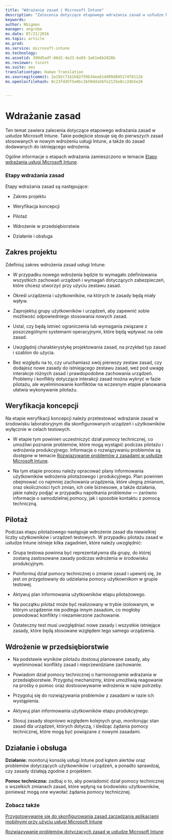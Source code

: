 ```yaml
---
title: "Wdrażanie zasad | Microsoft Intune"
description: "Zalecenia dotyczące etapowego wdrażania zasad w usłudze Microsoft Intune."
keywords: 
author: Nbigman
manager: angrobe
ms.date: 07/21/2016
ms.topic: article
ms.prod: 
ms.service: microsoft-intune
ms.technology: 
ms.assetid: 390d5adf-86d2-4e23-ba93-1e61e6b1028b
ms.reviewer: tscott
ms.suite: ems
translationtype: Human Translation
ms.sourcegitcommit: 2a192c71b1b82f59b34ea614d09d895174f8112b
ms.openlocfilehash: 0c23fdd5f5e6bc1b50dda56fe2135e8cc24b5e26


---
```


# Wdrażanie zasad
Ten temat zawiera zalecenia dotyczące etapowego wdrażania zasad w usłudze Microsoft Intune. Takie podejście stosuje się do pierwszych zasad stosowanych w nowym wdrożeniu usługi Intune, a także do zasad dodawanych do istniejącego wdrożenia.

Ogólne informacje o etapach wdrażania zamieszczono w temacie [Etapy wdrażania usługi Microsoft Intune](rollout-phases-for-microsoft-intune-deployment.md).

### Etapy wdrażania zasad
Etapy wdrażania zasad są następujące:

-   Zakres projektu

-   Weryfikacja koncepcji

-   Pilotaż

-   Wdrożenie w przedsiębiorstwie

-   Działanie i obsługa

## Zakres projektu
Zdefiniuj zakres wdrożenia zasad usługi Intune:

-   W przypadku nowego wdrożenia będzie to wymagało zdefiniowania wszystkich zachowań urządzeń i wymagań dotyczących zabezpieczeń, które chcesz utworzyć przy użyciu zestawu zasad.

-   Określ urządzenia i użytkowników, na których te zasady będą miały wpływ.

-   Zaprojektuj grupy użytkowników i urządzeń, aby zapewnić sobie możliwość odpowiedniego stosowania nowych zasad.

-   Ustal, czy będą istnieć ograniczenia lub wymagania związane z poszczególnymi systemami operacyjnymi, które będą wpływać na cele zasad.

-   Uwzględnij charakterystykę projektowania zasad, na przykład typ zasad i szablon do użycia.

-   Bez względu na to, czy uruchamiasz swój pierwszy zestaw zasad, czy dodajesz nowe zasady do istniejącego zestawu zasad, weź pod uwagę interakcje różnych zasad i prawdopodobne zachowania urządzeń. Problemy i konflikty dotyczące interakcji zasad można wykryć w fazie pilotażu, ale wyeliminowanie konfliktów na wczesnym etapie planowania ułatwia wykonywanie pilotażu.

## Weryfikacja koncepcji
Na etapie weryfikacji koncepcji należy przetestować wdrażanie zasad w środowisku laboratoryjnym dla skonfigurowanych urządzeń i użytkowników wyłącznie w celach testowych.

-   W etapie tym powinien uczestniczyć dział pomocy technicznej, co umożliwi poznanie problemów, które mogą wystąpić podczas pilotażu i wdrożenia produkcyjnego. Informacje o rozwiązywaniu problemów są dostępne w temacie [Rozwiązywanie problemów z zasadami w usłudze Microsoft Intune](/intune/troubleshoot/troubleshoot-policies-in-microsoft-intune).

-   Na tym etapie procesu należy opracować plany informowania użytkowników wdrożenia pilotażowego i produkcyjnego. Plan powinien obejmować co najmniej zachowania urządzenia, które ulegną zmianom, oraz okoliczności tych zmian, ich cele biznesowe, a także działania, jakie należy podjąć w przypadku napotkania problemów — zarówno informacje o samodzielnej pomocy, jak i sposobie kontaktu z pomocą techniczną.

## Pilotaż
Podczas etapu pilotażowego następuje wdrożenie zasad dla niewielkiej liczby użytkowników i urządzeń testowych. W przypadku pilotażu zasad w usłudze Intune istnieje kilka zagadnień, które należy uwzględnić:

-   Grupa testowa powinna być reprezentatywna dla grupy, do której zostaną zastosowane zasady podczas wdrożenia w środowisku produkcyjnym.

-   Poinformuj dział pomocy technicznej o zmianie zasad i upewnij się, że jest on przygotowany do udzielania pomocy użytkownikom w grupie testowej.

-   Aktywuj plan informowania użytkowników etapu pilotażowego.

-   Na początku pilotaż może być realizowany w trybie izolowanym, w którym urządzenie nie podlega innym zasadom, co mogłoby powodować konflikty i niezamierzone zachowanie.

-   Ostateczny test musi uwzględniać nowe zasady i wszystkie istniejące zasady, które będą stosowane względem tego samego urządzenia.

## Wdrożenie w przedsiębiorstwie

-   Na podstawie wyników pilotażu dostosuj planowane zasady, aby wyeliminować konflikty zasad i nieprzewidziane zachowanie.

-   Powiadom dział pomocy technicznej o harmonogramie wdrażania w przedsiębiorstwie. Przygotuj mechanizmy, które umożliwią reagowanie na prośby o pomoc oraz dostosowywanie wdrożenia w razie potrzeby.

-   Przygotuj się do rozwiązywania problemów z zasadami w razie ich wystąpienia.

-   Aktywuj plan informowania użytkowników etapu produkcyjnego.

-   Stosuj zasady stopniowo względem kolejnych grup, monitorując stan zasad dla urządzeń, których dotyczą, i śledząc żądania pomocy technicznej, które mogą być powiązane z nowymi zasadami.

## Działanie i obsługa
**Działanie:** monitoruj konsolę usługi Intune pod kątem alertów oraz problemów dotyczących użytkowników i urządzeń, a ponadto sprawdzaj, czy zasady działają zgodnie z projektem.

**Pomoc techniczna:** zadbaj o to, aby powiadomić dział pomocy technicznej o wszelkich zmianach zasad, które wpłyną na środowisko użytkowników, ponieważ mogą one wywołać żądania pomocy technicznej.


### Zobacz także
[Przygotowywanie się do skonfigurowania zasad zarządzania aplikacjami mobilnymi przy użyciu usługi Microsoft Intune](/intune/deploy-use/get-ready-to-configure-mobile-app-management-policies-with-microsoft-intune)

[Rozwiązywanie problemów dotyczących zasad w usłudze Microsoft Intune](/intune/troubleshoot/troubleshoot-policies-in-microsoft-intune)



<!--HONumber=Jul16_HO4-->


